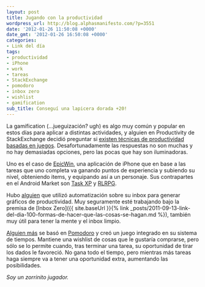 ```yaml
---
layout: post
title: Jugando con la productividad
wordpress_url: http://blog.alphasmanifesto.com/?p=3551
date: '2012-01-26 11:50:08 +0000'
date_gmt: '2012-01-26 16:50:08 +0000'
categories:
- Link del día
tags:
- productividad
- iPhone
- work
- tareas
- StackExchange
- pomodoro
- inbox zero
- wishlist
- gamification
sub_title: Conseguí una lapicera dorada +20!
---
```


La gamification (...jueguización? ugh) es algo muy común y popular en estos días para aplicar a distintas actividades, y alguien en Productivity de StackExchange decidió preguntar si [existen técnicas de productividad basadas en juegos](http://productivity.stackexchange.com/questions/2397/do-game-based-methods-exist). Desafortunadamente las respuestas no son muchas y no hay demasiadas opciones, pero las pocas que hay son iluminadoras.

Uno es el caso de [EpicWin](http://itunes.apple.com/gb/app/epicwin/id372927221?mt=8), una aplicación de iPhone que en base a las tareas que uno completa va ganando puntos de experiencia y subiendo su nivel, obteniendo items, y equipando así a un personaje. Sus contrapartes en el Android Market son [Task XP](https://market.android.com/details?id=com.philipk.taskxp&amp;hl=en) y [RLRPG](https://market.android.com/details?id=com.rlrpg.payed).

Hubo [alguien](http://productivity.stackexchange.com/a/2405/1430) que utilizó automatización sobre su inbox para generar gráficos de productividad. Muy seguramente esté trabajando bajo la premisa de [Inbox Zero]({{ site.baseUrl }}{% link _posts/2011-09-13-link-del-dia-100-formas-de-hacer-que-las-cosas-se-hagan.md %}), también muy útil para tener la mente y el inbox limpio.

[Alguien más](http://productivity.stackexchange.com/a/2418/1430) se basó en [Pomodoro](http://www.pomodorotechnique.com/) y creó un juego integrado en su sistema de tiempos. Mantiene una wishlist de cosas que le gustaría comprarse, pero sólo se lo permite cuando, tras terminar una tarea, su oportunidad de tirar los dados le favoreció. No gana todo el tiempo, pero mientras más tareas haga siempre va a tener una oportunidad extra, aumentando las posibilidades.

_Soy un zorrinito jugador._
